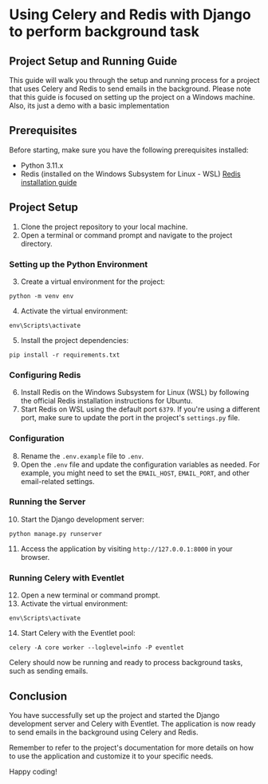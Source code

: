 # Using Celery and Redis with Django to perform background task

## Project Setup and Running Guide

This guide will walk you through the setup and running process for a project that uses Celery and Redis to send emails in the background. Please note that this guide is focused on setting up the project on a Windows machine. Also, its just a demo with a basic implementation

## Prerequisites

Before starting, make sure you have the following prerequisites installed:

- Python 3.11.x
- Redis (installed on the Windows Subsystem for Linux - WSL)
    [Redis installation guide](https://redis.io/docs/install/install-redis/install-redis-on-windows/)

## Project Setup

1. Clone the project repository to your local machine.
2. Open a terminal or command prompt and navigate to the project directory.

### Setting up the Python Environment

3. Create a virtual environment for the project:
```
python -m venv env
```

4. Activate the virtual environment:
```
env\Scripts\activate
```

5. Install the project dependencies:
```
pip install -r requirements.txt
```

### Configuring Redis

6. Install Redis on the Windows Subsystem for Linux (WSL) by following the official Redis installation instructions for Ubuntu.
7. Start Redis on WSL using the default port `6379`. If you're using a different port, make sure to update the port in the project's `settings.py` file.

### Configuration

8. Rename the `.env.example` file to `.env`.
9. Open the `.env` file and update the configuration variables as needed. For example, you might need to set the `EMAIL_HOST`, `EMAIL_PORT`, and other email-related settings.

### Running the Server

10. Start the Django development server:
```
python manage.py runserver
```

11. Access the application by visiting `http://127.0.0.1:8000` in your browser.

### Running Celery with Eventlet

12. Open a new terminal or command prompt.
13. Activate the virtual environment:
```
env\Scripts\activate
```

14. Start Celery with the Eventlet pool:
```
celery -A core worker --loglevel=info -P eventlet
```

Celery should now be running and ready to process background tasks, such as sending emails.

## Conclusion

You have successfully set up the project and started the Django development server and Celery with Eventlet. The application is now ready to send emails in the background using Celery and Redis.

Remember to refer to the project's documentation for more details on how to use the application and customize it to your specific needs.

Happy coding!